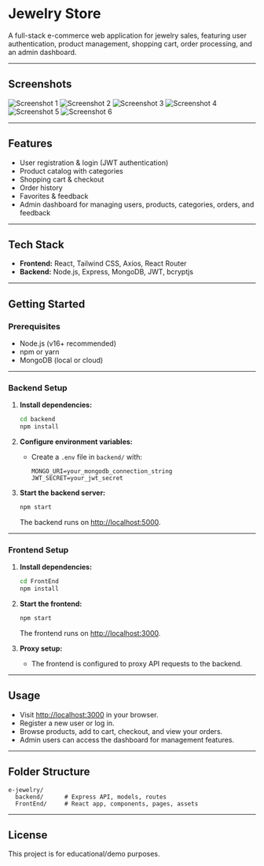 # Jewelry Store

A full-stack e-commerce web application for jewelry sales, featuring user authentication, product management, shopping cart, order processing, and an admin dashboard.

---

## Screenshots

![Screenshot 1](https://github.com/user-attachments/assets/3a0bc139-72f2-4ec2-b7a1-76d391dea7cc)
![Screenshot 2](https://github.com/user-attachments/assets/47d219e6-4b78-41ce-aa40-baca66a5962e)
![Screenshot 3](https://github.com/user-attachments/assets/26376fd2-cf05-46cb-b9c9-32762a602189)
![Screenshot 4](https://github.com/user-attachments/assets/af83e1d0-ba74-4f77-8953-2e30be9a8c21)
![Screenshot 5](https://github.com/user-attachments/assets/86a45180-2a2b-4738-a585-cbfe502d4e0d)
![Screenshot 6](https://github.com/user-attachments/assets/53c17540-86e5-472a-af0f-c237fde01254)

---

## Features

- User registration & login (JWT authentication)
- Product catalog with categories
- Shopping cart & checkout
- Order history
- Favorites & feedback
- Admin dashboard for managing users, products, categories, orders, and feedback

---

## Tech Stack

- **Frontend:** React, Tailwind CSS, Axios, React Router
- **Backend:** Node.js, Express, MongoDB, JWT, bcryptjs

---

## Getting Started

### Prerequisites

- Node.js (v16+ recommended)
- npm or yarn
- MongoDB (local or cloud)

---

### Backend Setup

1. **Install dependencies:**
   ```bash
   cd backend
   npm install
   ```

2. **Configure environment variables:**
   - Create a `.env` file in `backend/` with:
     ```
     MONGO_URI=your_mongodb_connection_string
     JWT_SECRET=your_jwt_secret
     ```

3. **Start the backend server:**
   ```bash
   npm start
   ```
   The backend runs on [http://localhost:5000](http://localhost:5000).

---

### Frontend Setup

1. **Install dependencies:**
   ```bash
   cd FrontEnd
   npm install
   ```

2. **Start the frontend:**
   ```bash
   npm start
   ```
   The frontend runs on [http://localhost:3000](http://localhost:3000).

3. **Proxy setup:**
   - The frontend is configured to proxy API requests to the backend.

---

## Usage

- Visit [http://localhost:3000](http://localhost:3000) in your browser.
- Register a new user or log in.
- Browse products, add to cart, checkout, and view your orders.
- Admin users can access the dashboard for management features.

---

## Folder Structure

```
e-jewelry/
  backend/      # Express API, models, routes
  FrontEnd/     # React app, components, pages, assets
```

---

## License

This project is for educational/demo purposes.
